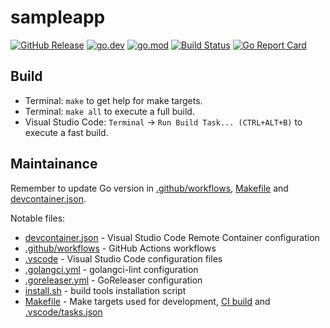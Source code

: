 # sampleapp

[![GitHub Release](https://img.shields.io/github/v/release/pellared/sampleapp)](https://github.com/pellared/sampleapp/releases)
[![go.dev](https://img.shields.io/badge/go.dev-reference-blue.svg)](https://pkg.go.dev/github.com/pellared/sampleapp)
[![go.mod](https://img.shields.io/github/go-mod/go-version/pellared/sampleapp)](go.mod)
[![Build Status](https://img.shields.io/github/workflow/status/pellared/sampleapp/build)](https://github.com/pellared/sampleapp/actions?query=workflow%3Abuild+branch%3Amaster)
[![Go Report Card](https://goreportcard.com/badge/github.com/pellared/sampleapp)](https://goreportcard.com/report/github.com/pellared/sampleapp)

## Build

- Terminal: `make` to get help for make targets.
- Terminal: `make all` to execute a full build.
- Visual Studio Code: `Terminal` → `Run Build Task... (CTRL+ALT+B)` to execute a fast build.

## Maintainance

Remember to update Go version in [.github/workflows](.github/workflows), [Makefile](Makefile) and [devcontainer.json](.devcontainer/devcontainer.json).

Notable files:

- [devcontainer.json](.devcontainer/devcontainer.json) - Visual Studio Code Remote Container configuration
- [.github/workflows](.github/workflows) - GitHub Actions workflows
- [.vscode](.vscode) - Visual Studio Code configuration files
- [.golangci.yml](.golangci.yml) - golangci-lint configuration
- [.goreleaser.yml](.goreleaser.yml) - GoReleaser configuration
- [install.sh](install.sh) - build tools installation script
- [Makefile](Makefile) - Make targets used for development, [CI build](.github/workflows) and [.vscode/tasks.json](.vscode/tasks.json)
